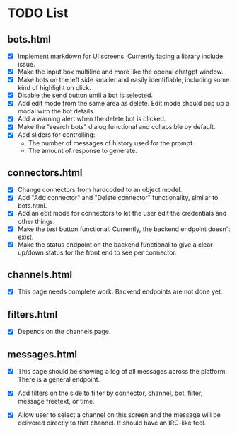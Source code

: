 # TODO List

## bots.html

- [x] Implement markdown for UI screens. Currently facing a library include issue.
- [x] Make the input box multiline and more like the openai chatgpt window.
- [x] Make bots on the left side smaller and easily identifiable, including some kind of highlight on click.
- [x] Disable the send button until a bot is selected.
- [x] Add edit mode from the same area as delete. Edit mode should pop up a modal with the bot details.
- [x] Add a warning alert when the delete bot is clicked.
- [x] Make the "search bots" dialog functional and collapsible by default.
- [x] Add sliders for controlling:
   - The number of messages of history used for the prompt.
   - The amount of response to generate.

## connectors.html

- [x] Change connectors from hardcoded to an object model.
- [x] Add "Add connector" and "Delete connector" functionality, similar to bots.html.
- [x] Add an edit mode for connectors to let the user edit the credentials and other things.
- [x] Make the test button functional. Currently, the backend endpoint doesn't exist.
- [x] Make the status endpoint on the backend functional to give a clear up/down status for the front end to see per connector.

## channels.html

- [x] This page needs complete work. Backend endpoints are not done yet.

## filters.html

- [x] Depends on the channels page.

## messages.html

- [x] This page should be showing a log of all messages across the platform. There is a general endpoint.
- [x] Add filters on the side to filter by connector, channel, bot, filter, message freetext, or time.
- [x] Allow user to select a channel on this screen and the message will be delivered directly to that channel. It should have an IRC-like feel.

